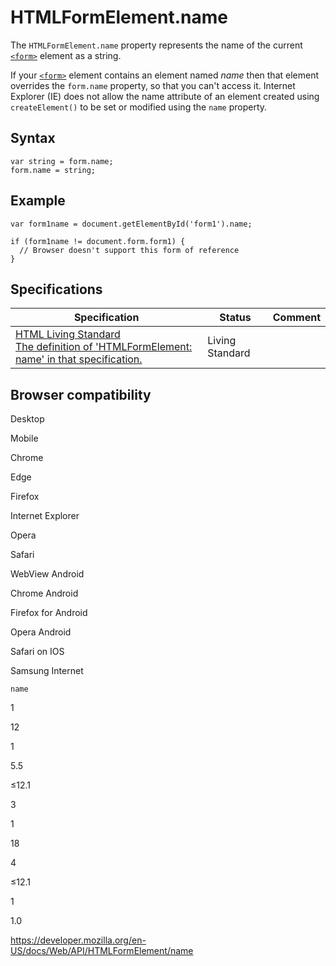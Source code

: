 # HTMLFormElement.name

The `HTMLFormElement.name` property represents the name of the current [`<form>`](https://developer.mozilla.org/en-US/docs/Web/HTML/Element/form) element as a string.

If your [`<form>`](https://developer.mozilla.org/en-US/docs/Web/HTML/Element/form) element contains an element named _name_ then that element overrides the `form.name` property, so that you can't access it. Internet Explorer (IE) does not allow the name attribute of an element created using `createElement()` to be set or modified using the `name` property.

## Syntax

    var string = form.name;
    form.name = string;

## Example

    var form1name = document.getElementById('form1').name;

    if (form1name != document.form.form1) {
      // Browser doesn't support this form of reference
    }

## Specifications

<table><thead><tr class="header"><th>Specification</th><th>Status</th><th>Comment</th></tr></thead><tbody><tr class="odd"><td><a href="https://html.spec.whatwg.org/multipage/#dom-form-name">HTML Living Standard<br />
<span class="small">The definition of 'HTMLFormElement: name' in that specification.</span></a></td><td><span class="spec-living">Living Standard</span></td><td></td></tr></tbody></table>

## Browser compatibility

Desktop

Mobile

Chrome

Edge

Firefox

Internet Explorer

Opera

Safari

WebView Android

Chrome Android

Firefox for Android

Opera Android

Safari on IOS

Samsung Internet

`name`

1

12

1

5.5

≤12.1

3

1

18

4

≤12.1

1

1.0

<a href="https://developer.mozilla.org/en-US/docs/Web/API/HTMLFormElement/name" class="_attribution-link">https://developer.mozilla.org/en-US/docs/Web/API/HTMLFormElement/name</a>
